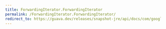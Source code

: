 ```yaml
---
title: ForwardingIterator.ForwardingIterator
permalink: /ForwardingIterator.ForwardingIterator/
redirect_to: https://guava.dev/releases/snapshot-jre/api/docs/com/google/common/collect/ForwardingIterator.html#ForwardingIterator--
---
```

